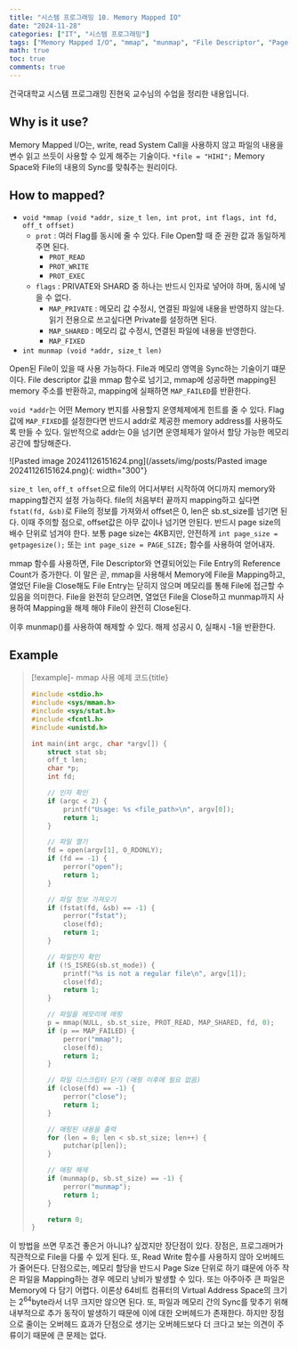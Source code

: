 ```yaml
---
title: "시스템 프로그래밍 10. Memory Mapped IO"
date: "2024-11-28"
categories: ["IT", "시스템 프로그래밍"]
tags: ["Memory Mapped I/O", "mmap", "munmap", "File Descriptor", "Page Size", "PROT_READ", "MAP_SHARED", "Sync"]
math: true
toc: true
comments: true
---
```


건국대학교 시스템 프로그래밍 진현욱 교수님의 수업을 정리한 내용입니다.

## Why is it use?

Memory Mapped I/O는, write, read System Call을 사용하지 않고 파일의 내용을 변수 읽고 쓰듯이 사용할 수 있게 해주는 기술이다. `*file = "HIHI";` Memory Space와 File의 내용의 Sync를 맞춰주는 원리이다.

## How to mapped?

- `void *mmap (void *addr, size_t len, int prot, int flags, int fd, off_t offset)`
    - `prot` : 여러 Flag를 동시에 줄 수 있다. File Open할 때 준 권한 값과 동일하게 주면 된다.
        - `PROT_READ`
        - `PROT_WRITE`
        - `PROT_EXEC`
    - `flags` : PRIVATE와 SHARD 중 하나는 반드시 인자로 넣어야 하며, 동시에 넣을 수 없다.
        - `MAP_PRIVATE` : 메모리 값 수정시, 연결된 파일에 내용을 반영하지 않는다. 읽기 전용으로 쓰고싶다면 Private를 설정하면 된다.
        - `MAP_SHARED` : 메모리 값 수정시, 연결된 파일에 내용을 반영한다.
        - `MAP_FIXED`
- `int munmap (void *addr, size_t len)`

Open된 File이 있을 때 사용 가능하다. File과 메모리 영역을 Sync하는 기술이기 떄문이다. File descriptor 값을 mmap 함수로 넘기고, mmap에 성공하면 mapping된 memory 주소를 반환하고, mapping에 실패하면 `MAP_FAILED`를 반환한다.

`void *addr`는 어떤 Memory 번지를 사용할지 운영체제에게 힌트를 줄 수 있다. Flag 값에 `MAP_FIXED`를 설정한다면 반드시 addr로 제공한 memory address를 사용하도록 만들 수 있다. 일반적으로 addr는 0을 넘기면 운영체제가 알아서 할당 가능한 메모리 공간에 할당해준다.

![Pasted image 20241126151624.png](/assets/img/posts/Pasted image 20241126151624.png){: width="300"}

`size_t len`, `off_t offset`으로 file의 어디서부터 시작하여 어디까지 memory와 mapping할건지 설정 가능하다. file의 처음부터 끝까지 mapping하고 싶다면 `fstat(fd, &sb)`로 File의 정보를 가져와서 offset은 0, len은 sb.st_size를 넘기면 된다. 이때 주의할 점으로, offset값은 아무 값이나 넘기면 안된다. 반드시 page size의 배수 단위로 넘겨야 한다. 보통 page size는 4KB지만, 안전하게 `int page_size = getpagesize();` 또는  `int page_size = PAGE_SIZE;` 함수를 사용하여 얻어내자.

mmap 함수를 사용하면, File Descriptor와 연결되어있는 File Entry의 Reference Count가 증가한다. 이 말은 곧, mmap을 사용해서 Memory에 File을 Mapping하고, 열었던 File을 Close해도 File Entry는 닫히지 않으며 메모리를 통해 File에 접근할 수 있음을 의미한다. File을 완전히 닫으려면, 열었던 File을 Close하고 munmap까지 사용하여 Mapping을 해제 해야 File이 완전히 Close된다. 

이후 munmap()를 사용하여 해제할 수 있다. 해제 성공시 0, 실패시 -1을 반환한다.

## Example

> [!example]- mmap 사용 예제 코드{title}
> ```c
> #include <stdio.h>
> #include <sys/mman.h>
> #include <sys/stat.h>
> #include <fcntl.h>
> #include <unistd.h>
> 
> int main(int argc, char *argv[]) {
>     struct stat sb;
>     off_t len;
>     char *p;
>     int fd;
> 
>     // 인자 확인
>     if (argc < 2) {
>         printf("Usage: %s <file_path>\n", argv[0]);
>         return 1;
>     }
> 
>     // 파일 열기
>     fd = open(argv[1], O_RDONLY);
>     if (fd == -1) {
>         perror("open");
>         return 1;
>     }
> 
>     // 파일 정보 가져오기
>     if (fstat(fd, &sb) == -1) {
>         perror("fstat");
>         close(fd);
>         return 1;
>     }
> 
>     // 파일인지 확인
>     if (!S_ISREG(sb.st_mode)) {
>         printf("%s is not a regular file\n", argv[1]);
>         close(fd);
>         return 1;
>     }
> 
>     // 파일을 메모리에 매핑
>     p = mmap(NULL, sb.st_size, PROT_READ, MAP_SHARED, fd, 0);
>     if (p == MAP_FAILED) {
>         perror("mmap");
>         close(fd);
>         return 1;
>     }
> 
>     // 파일 디스크립터 닫기 (매핑 이후에 필요 없음)
>     if (close(fd) == -1) {
>         perror("close");
>         return 1;
>     }
> 
>     // 매핑된 내용을 출력
>     for (len = 0; len < sb.st_size; len++) {
>         putchar(p[len]);
>     }
> 
>     // 매핑 해제
>     if (munmap(p, sb.st_size) == -1) {
>         perror("munmap");
>         return 1;
>     }
> 
>     return 0;
> }
> ```

이 방법을 쓰면 무조건 좋은거 아니냐? 싶겠지만 장단점이 있다. 장점은, 프로그래머가 직관적으로 File을 다룰 수 있게 된다. 또, Read Write 함수를 사용하지 않아 오버헤드가 줄어든다. 단점으로는, 메모리 할당을 반드시 Page Size 단위로 하기 떄문에 아주 작은 파일을 Mapping하는 경우 메모리 낭비가 발생할 수 있다. 또는 아주아주 큰 파일은 Memory에 다 담기 어렵다. 이론상 64비트 컴퓨터의 Virtual Address Space의 크기는 $2^{64}\text{byte}$라서 너무 크지만 않으면 된다. 또, 파일과 메모리 간의 Sync를 맞추기 위해 내부적으로 추가 동작이 발생하기 때문에 이에 대한 오버헤드가 존재한다. 하지만 장점으로 줄이는 오버헤드 효과가 단점으로 생기는 오버헤드보다 더 크다고 보는 의견이 주류이기 때문에 큰 문제는 없다.